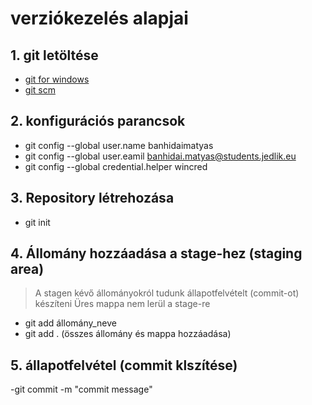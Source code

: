 # verziókezelés alapjai
## 1. git letöltése
- [git for windows](https://gitforwindows.org/)
- [git scm](https://git-scm.com/)
## 2. konfigurációs parancsok
- git config --global user.name banhidaimatyas
- git config --global user.eamil banhidai.matyas@students.jedlik.eu
- git config --global credential.helper wincred
## 3. Repository létrehozása
- git init
## 4. Állomány hozzáadása a stage-hez (staging area)
> A stagen kévő állományokról tudunk állapotfelvételt (commit-ot) készíteni
> Üres mappa nem lerül a stage-re
- git add állomány_neve
- git add . (összes állomány és mappa hozzáadása)
## 5. állapotfelvétel (commit klszítése)
-git commit -m "commit message"
